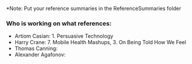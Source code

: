 *Note: Put your reference summaries in the ReferenceSummaries folder

### Who is working on what references: <br>
  - Artiom Casian: 1. Persuasive Technology <br>
  - Harry Crane: 7. Mobile Health Mashups, 3. On Being Told How We Feel <br>
  - Thomas Canning: <br>
  - Alexander Agafonov: <br>

